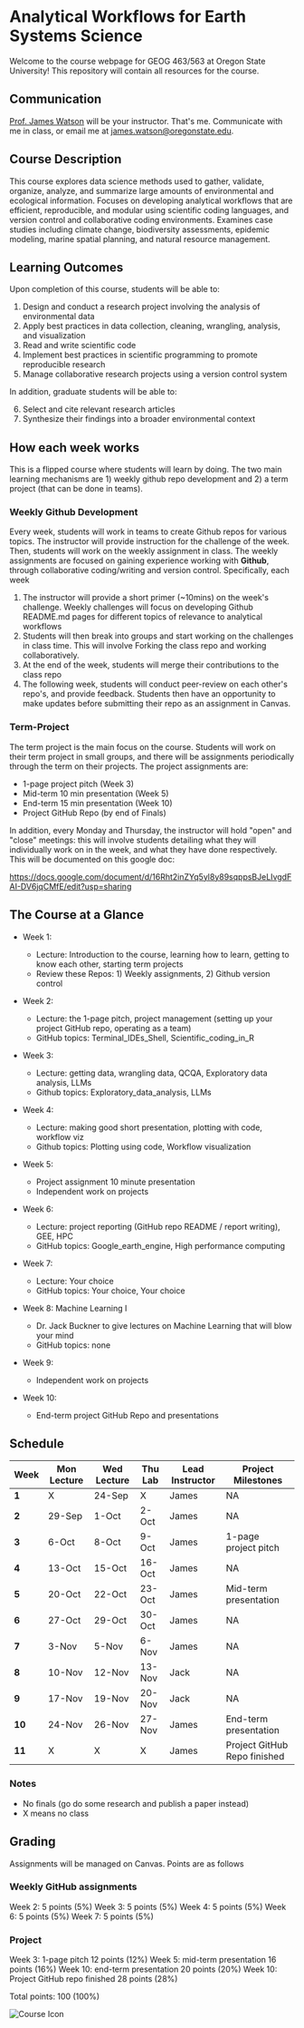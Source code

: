 # Analytical Workflows for Earth Systems Science

Welcome to the course webpage for GEOG 463/563 at Oregon State University! This repository will contain all resources for the course.

## Communication
[Prof. James Watson](https://jrwatson.ceoas.oregonstate.edu/people/) will be your instructor. That's me. Communicate with me in class, or email me at james.watson@oregonstate.edu.

## Course Description
This course explores data science methods used to gather, validate, organize, analyze, and summarize large amounts of environmental and ecological information. Focuses on developing analytical workflows that are efficient, reproducible, and modular using scientific coding languages, and version control and collaborative coding environments. Examines case studies including climate change, biodiversity assessments, epidemic modeling, marine spatial planning, and natural resource management.

## Learning Outcomes
Upon completion of this course, students will be able to:

1) Design and conduct a research project involving the analysis of  environmental data
2) Apply best practices in data collection, cleaning, wrangling, analysis, and visualization
3) Read and write scientific code 
4) Implement best practices in scientific programming to promote reproducible research
5) Manage collaborative research projects using a version control system

In addition, graduate students will be able to:

6) Select and cite relevant research articles
7) Synthesize their findings into a broader environmental context

## How each week works
This is a flipped course where students will learn by doing. The two main learning mechanisms are 1) weekly github repo development and 2) a term project (that can be done in teams).

### Weekly Github Development
Every week, students will work in teams to create Github repos for various topics. The instructor will provide instruction for the challenge of the week. Then, students will work on the weekly assignment in class. The weekly assignments are focused on gaining experience working with **Github**, through collaborative coding/writing and version control. Specifically, each week

1) The instructor will provide a short primer (~10mins) on the week's challenge. Weekly challenges will focus on developing Github README.md pages for different topics of relevance to analytical workflows
2) Students will then break into groups and start working on the challenges in class time. This will involve Forking the class repo and working collaboratively. 
3) At the end of the week, students will merge their contributions to the class repo
2) The following week, students will conduct peer-review on each other's repo's, and provide feedback. Students then have an opportunity to make updates before submitting their repo as an assignment in Canvas.

### Term-Project
The term project is the main focus on the course. Students will work on their term project in small groups, and there will be assignments periodically through the term on their projects. The project assignments are:

- 1-page project pitch (Week 3)
- Mid-term 10 min presentation (Week 5)
- End-term 15 min presentation (Week 10)
- Project GitHub Repo (by end of Finals)

In addition, every Monday and Thursday, the instructor will hold "open" and "close" meetings: this will involve students detailing what they will individually work on in the week, and what they have done respectively. This will be documented on this google doc:

https://docs.google.com/document/d/16Rht2inZYq5yl8y89sqppsBJeLIvgdFAI-DV6jqCMfE/edit?usp=sharing

## The Course at a Glance
- Week 1: 
    - Lecture: Introduction to the course, learning how to learn, getting to know each other, starting term projects
    - Review these Repos: 1) Weekly assignments, 2) Github version control

- Week 2: 
    - Lecture: the 1-page pitch, project management (setting up your project GitHub repo, operating as a team)
    - GitHub topics: Terminal_IDEs_Shell, Scientific_coding_in_R 
    
- Week 3: 
    - Lecture: getting data, wrangling data, QCQA, Exploratory data analysis, LLMs
    - Github topics: Exploratory_data_analysis, LLMs

- Week 4: 
    - Lecture: making good short presentation, plotting with code, workflow viz
    - Github topics: Plotting using code, Workflow visualization
     
- Week 5: 
    - Project assignment 10 minute presentation
    - Independent work on projects

- Week 6: 
    - Lecture: project reporting (GitHub repo README / report writing), GEE, HPC
    - GitHub topics: Google_earth_engine, High performance computing
    
- Week 7: 
    - Lecture: Your choice
    - GitHub topics: Your choice, Your choice

- Week 8: Machine Learning I
    - Dr. Jack Buckner to give lectures on Machine Learning that will blow your mind
    - GitHub topics: none

- Week 9:
    - Independent work on projects 
    
- Week 10: 
    - End-term project GitHub Repo and presentations

## Schedule
| **Week** | **Mon Lecture** | **Wed Lecture** | **Thu Lab** | **Lead Instructor** | **Project Milestones**          |
|----------|-----------------|-----------------|-------------|---------------------|------------------------------------|
| **1**| X      | 24-Sep  | X      | James  | NA |
| **2**| 29-Sep | 1-Oct   | 2-Oct  | James  | NA    |
| **3**| 6-Oct  | 8-Oct   | 9-Oct  | James  | 1-page project pitch    |
| **4**| 13-Oct | 15-Oct  | 16-Oct | James  | NA    |
| **5**| 20-Oct | 22-Oct  | 23-Oct | James  | Mid-term presentation    | 
| **6**| 27-Oct | 29-Oct  | 30-Oct | James  | NA    |
| **7**| 3-Nov  | 5-Nov   | 6-Nov  | James  | NA    |
| **8**| 10-Nov | 12-Nov  | 13-Nov | Jack   | NA    |
| **9**| 17-Nov | 19-Nov  | 20-Nov | Jack   | NA    |
|**10**| 24-Nov | 26-Nov  | 27-Nov | James  | End-term presentation  |
|**11**| X      | X       | X      | James  | Project GitHub Repo finished  |

### Notes
- No finals (go do some research and publish a paper instead)
- X means no class

## Grading
Assignments will be managed on Canvas. Points are as follows

### Weekly GitHub assignments
Week 2: 5 points (5%)
Week 3: 5 points (5%)
Week 4: 5 points (5%)
Week 6: 5 points (5%)
Week 7: 5 points (5%)

### Project
Week 3: 1-page pitch 12 points (12%)
Week 5: mid-term presentation 16 points (16%)
Week 10: end-term presentation 20 points (20%)
Week 10: Project GitHub repo finished 28 points (28%)

Total points: 100 (100%)

![Course Icon](./Resources/Images/image_2.jpg)

